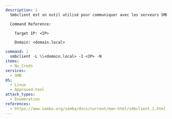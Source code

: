 ```yaml
---
description: |
  Smbclient est un outil utilisé pour communiquer avec les serveurs SMB. La commande suivante permet de lister tous les partages disponibles sur le serveur cible en utilisant une connexion anonyme.

  Command Reference:

  	Target IP: <IP>

  	Domain: <domain.local>

command: |
  smbclient -L \\<domain.local> -I <IP> -N
items:
  - No_Creds
services:
  - SMB
OS:
  - Linux
  - Approved-tool
attack_types:
  - Enumeration
references:
  - https://www.samba.org/samba/docs/current/man-html/smbclient.1.html
---
```

